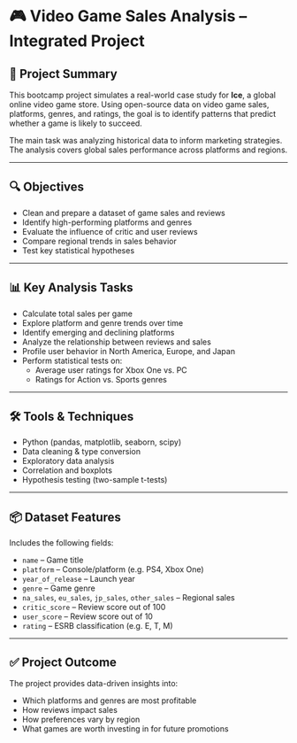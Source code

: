 # 🎮 Video Game Sales Analysis – Integrated Project

## 📁 Project Summary

This bootcamp project simulates a real-world case study for **Ice**, a global online video game store. Using open-source data on video game sales, platforms, genres, and ratings, the goal is to identify patterns that predict whether a game is likely to succeed.

The main task was analyzing historical data to inform marketing strategies. The analysis covers global sales performance across platforms and regions.

---

## 🔍 Objectives

- Clean and prepare a dataset of game sales and reviews
- Identify high-performing platforms and genres
- Evaluate the influence of critic and user reviews
- Compare regional trends in sales behavior
- Test key statistical hypotheses

---

## 📊 Key Analysis Tasks

- Calculate total sales per game
- Explore platform and genre trends over time
- Identify emerging and declining platforms
- Analyze the relationship between reviews and sales
- Profile user behavior in North America, Europe, and Japan
- Perform statistical tests on:
  - Average user ratings for Xbox One vs. PC
  - Ratings for Action vs. Sports genres

---

## 🛠 Tools & Techniques

- Python (pandas, matplotlib, seaborn, scipy)
- Data cleaning & type conversion
- Exploratory data analysis
- Correlation and boxplots
- Hypothesis testing (two-sample t-tests)

---

## 📦 Dataset Features

Includes the following fields:

- `name` – Game title  
- `platform` – Console/platform (e.g. PS4, Xbox One)  
- `year_of_release` – Launch year  
- `genre` – Game genre  
- `na_sales`, `eu_sales`, `jp_sales`, `other_sales` – Regional sales  
- `critic_score` – Review score out of 100  
- `user_score` – Review score out of 10  
- `rating` – ESRB classification (e.g. E, T, M)

---

## ✅ Project Outcome

The project provides data-driven insights into:

- Which platforms and genres are most profitable  
- How reviews impact sales  
- How preferences vary by region  
- What games are worth investing in for future promotions




